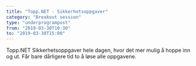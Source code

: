 ```yaml
---
title: "Topp.NET - Sikkerhetsoppgaver"
category: "Breakout session"
type: "underprogrampost"
from: "2019-03-30T10:30"
to: "2019-03-30T15:00"
---
```


Topp.NET Sikkerhetsoppgaver hele dagen, hvor det mer mulig å hoppe inn og ut. Får bare dårligere tid to å løse alle oppgavene.